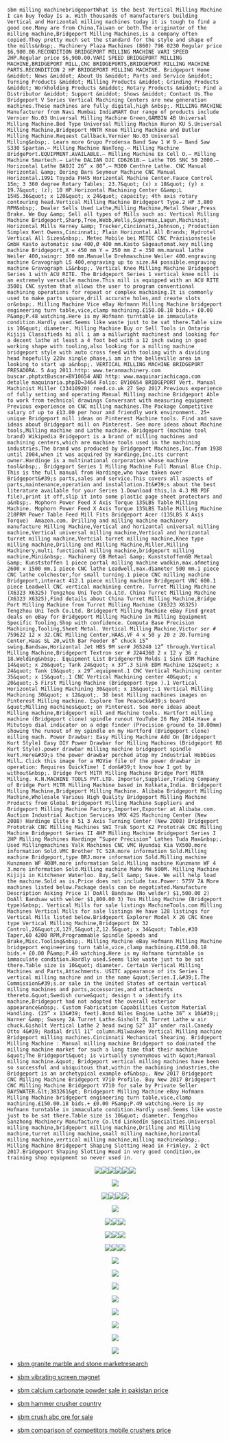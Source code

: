 
```
sbm milling machinebridgeportWhat is the best Vertical Milling Machine I can buy Today Is a. With thousands of manufacturers building Vertical and Horizontal milling machines today it is tough to find a good one.Many are from China,Taiwan or both.The originator of the milling machine,Bridgeport Milling Machines,is a company often copied.They pretty much set the standard for the style and shape of the mills&nbsp;. Machinery Plaza Machines (860) 796 0230 Regular price $6,900.00.RECONDITION BRIDGEPORT MILLING MACHINE VARI SPEED 2HP.Regular price $6,900.00.VARI SPEED BRIDGEPORT MILLING MACHINE,BRIDGEPORT MILL,CNC BRIDGEPORTS,BRIDGEPORT MILLING MACHINE PARTS.RECONDITION 2 HP BRIDGEPORT MILLING MACHINE. Bridgeport Home &middot; News &middot; About Us &middot; Parts and Service &middot; Turning Products &middot; Milling Products &middot; Grinding Products &middot; Workholding Products &middot; Rotary Products &middot; Find a Distributor &middot; Support &middot; Shows &middot; Contact Us.The Bridgeport V Series Vertical Machining Centers are new generation machines.These machines are fully digital,high &nbsp;. MILLING MACHINE Manufacturer from Navi Mumbai IndiaMART Our range of products include Vernier No.03 Universal Milling Machine Green,GAMBIN 4B Universal Milling Machine.Bed Type Universal Milling Machin Huron KU 5.Universal Milling Machine,Bridgeport MNTR Knee Milling Machine and Butler Milling Machine.Request Callback.Vernier No.03 Universal Milling&nbsp;. Learn more Grupo Prodensa Band Saw 1 W 9.— Band Saw S330 Spartan.— Milling Machine NanTong.— Milling Machine BridgePort.EQUIPMENT.AVAILABLE.— Milling Machine Ex Cell O.— Milling Machine Smartech.— Lathe DALIAN DJC CD6261B.— Lathe TOS SNC 50 2000.— Horizontal Lathe BAOJI 26” x 80”.— M300 Centhre Lathe. CNC Manual Horizontal &amp; Boring Bars Seymour Machine CNC Manual Horizontal.1991 Toyoda FH45 Horizontal Machine Center.Fauce Control 15m; 3 360 degree Rotary Tables; 23.7&quot; (x) x 18&quot; (y) x 19.7&quot; (z); 10 HP.Horizontal Machining Center G&amp;L 15HS.36&quot; x 120&quot; x 24&quot; capacity; 4th axis rotary contouring head.Vertical Milling Machine Bridgeport Type.2 HP 3,800 RPM&nbsp;. Dealer Sells Used Lathe,Milling Machine,Metal Shear,Press Brake. We Buy &amp; Sell all types of Mills such as: Vertical Milling Machine Bridgeport,Sharp,Tree,Webb,Wells,Supermax,Lagun,Machinist; Horizontal Mills Kerney &amp; Trecker,Cincinnati,Johnson,; Production Simplex Kent Owens,Cincinnati; Plain Horizontal All Brands; Hydrotel Vertical All Sizes&nbsp;. Metec Mobile bei METEC CNC Präzisionsteile GmbH Kasto automatic saw 400,Ø 400 mm.Kasto Sägeautomat.key milling machine Bridgeport,X = 450 mm Y = 250 mm Z = 350 mm.manual lathe Weiler 400,swingr: 300 mm.Manuelle Drehmaschine Weiler 400.engraving machine Gravograph LS 400,engraving up to size.A4 possible.engraving machine Gravograph LS&nbsp;. Vertical Knee Milling Machine Bridgeport Series 1 with ACU RITE. The Bridgeport Series 1 vertical knee mill is an extremely versatile machine.This mill is equipped with an ACU RITE 3500i CNC system that allows the user to program conventional machining operations for repeat or complex machining.It is commonly used to make parts square,drill accurate holes,and create slots or&nbsp;. Milling Machine Vice eBay Hofmann Milling Machine bridgeport engineering turn table,vice,clamp machining.£150.00.18 bids.+ £0.00 P&amp;P.48 watching.Here is my Hofmann turntable in immaculate condition.Hardly used.Seems like waste just to be sat there.Table size is 10&quot; diameter. Milling Machine Buy or Sell Tools in Ontario Kijiji Classifieds hi all i am a millwright machinest and looking for a decent lathe at least a 4 foot bed with a 12 inch swing in good working shape with tooling,also looking for a milling machine bridgeport style with auto cross feed with tooling with a dividing head hopefully 220v single phase,i am in the belleville area im looking to start up a&nbsp;. VERTICAL MILLING MACHINE BRIDGEPORT FRESADORA. 5 Aug 2011.http: www.teranmachinery.com buscar.phptxtBuscar=BV10654 AND http: www.maquinariachicago.com detalle maquinaria.phpID=3464 Folio: BV10654 BRIDGEPORT Vert. Manual Machinist Miller (33410920) reed.co.uk 27 Sep 2017.Previous experience of fully setting and operating Manual Milling machine Bridgeport Able to work from technical drawings Conversant with measuring equipment Previous experience on CNC milling machines.The Package Competitive salary of up to £13.00 per hour and friendly work environment. 25+ unique Bridgeport mill ideas on Pinterest Machine tools. Find and save ideas about Bridgeport mill on Pinterest. See more ideas about Machine tools,Milling machine and Lathe machine. Bridgeport (machine tool brand) Wikipedia Bridgeport is a brand of milling machines and machining centers,which are machine tools used in the machining industries.The brand was produced by Bridgeport Machines,Inc.from 1938 until 2004,when it was acquired by Hardinge,Inc.its current owner.Hardinge is a multinational corporation whose machine tool&nbsp;. Bridgeport Series 1 Milling Machine Full Manual Blue Chip. This is the full manual from Hardinge,who have taken over Bridgeport&#39;s parts,sales and service.This covers all aspects of parts,maintenance,operation and installation.It&#39;s about the best literature available for your Series 1.Download this,(a 4.3 MB PDF file),print it off,slip it into some plastic page sheet protectors and a&nbsp;. Mophorn Power Feed X Axis Torque 135LBS Table Milling Machine. Mophorn Power Feed X Axis Torque 135LBS Table Milling Machine 210PRM Power Table Feed Mill Fits Bridgeport Acer (135LBS X Axis Torque)  Amazon.com. Drilling and milling machine machinery manufacture Milling Machine,Vertical and horizontal universal milling machine,Vertical universal milling machine,Vertical and horizontal turret milling machine,Vertcial turret milling machine,Knee type milling machine,Drilling and Milling Machine,Miller,Milling Machinery,multi functional milling machine,bridgeport milling machine,Mini&nbsp;. Machinery GB Metaal &amp; KunststoffenGB Metaal &amp; Kunststoffen 1 piece portal milling machine wadkin,max.afmeting 2600 x 1500 mm.1 piece CNC lathe Leadwell,max.diameter 500 mm.1 piece CNC lathe colchester,for small turning.1 piece CNC milling machine Bridgeport,interact 412.1 piece milling machine Bridgeport VNC 600.1 piece Leadwell CNC vertical machining centre. Turret Milling Machine (X6323 X6325) Tengzhou Uni Tech Co.Ltd. China Turret Milling Machine (X6323 X6325),Find details about China Turret Milling Machine,Bridge Port Milling Machine from Turret Milling Machine (X6323 X6325) Tengzhou Uni Tech Co.Ltd. Bridgeport Milling Machine eBay Find great deals on eBay for Bridgeport Milling Machine in Milling Equipment Specific Tooling.Shop with confidence. Computa Base Precision Machining,Tooling,Sheet Metal. Vertical Milling Machine,Victor ser # 759622 12 x 32.CNC Milling Center,HAAS,VF 4 x 50 y 20 z 20.Turning Center,Haas SL 20,with Bar Feeder 8” chuck 15” swing.Bandsaw,Horizontal Jet HBS 9M ser# J65240 12” through.Vertical Milling Machine,Bridgeport Textron ser # J244360 2 x 12 y 36 z 18.Welding&nbsp;. Equipment List Bridgenorth Molds 1 Sink EDM Machine 14&quot; x 26&quot; Tank 24&quot; x 37“.3 Sink EDM Machine 12&quot; x 24&quot; Tank 19&quot; x 29”.equipment.1 CNC Vertical Machining center 35&quot; x 15&quot;.1 CNC Vertical Machining center 40&quot; x 20&quot;.5 First Milling Machine (Bridgeport type ).1 Vertical Horizontal Milling Machining 30&quot; x 15&quot;.1 Vertical Milling Machining 30&quot; x 12&quot;. 38 best Milling machines images on Pinterest Milling machine. Explore Tom Peacock&#39;s board &quot;Milling machines&quot; on Pinterest. See more ideas about Milling machine,Bridgeport mill and Machine tools. Hartfort milling machine (Bridgeport clone) spindle runout YouTube 26 May 2014.Have a Mitutoyo dial indicator on a edge finder (Precision ground to 10.00mm) showing the runout of my spindle on my Hartford (Bridgeport clone) milling mach. Power Drawbar: Easy Milling Machine Add On [Bridgeport Kurt Style] Easy DIY Power Drawbar for Milling Machines (Bridgeport R8 Kurt Style).power drawbar milling machine bridgeport spindle kurt.Here&#39;s the power drawbar perched atop my Industrial Hobbies Mill… Click this image for a MOVie file of the power drawbar in operation: Requires QuickTime! I don&#39;t know how I got by without&nbsp;. Bridge Port M1TR Milling Machine Bridge Port M1TR Milling. K.N.MACHINE TOOLS PVT.LTD. Importer,Supplier,Trading Company of Bridge Port M1TR Milling Machine based in Kolkata,India. Bridgeport Milling Machine,Bridgeport Milling Machine. Alibaba Bridgeport Milling Machine,Wholesale Various High Quality Bridgeport Milling Machine Products from Global Bridgeport Milling Machine Suppliers and Bridgeport Milling Machine Factory,Importer,Exporter at Alibaba.com. Auction Industrial Auction Services VMX 42S Machining Center (New 2008) Hardinge Elite 8 51 3 Axis Turning Center (New 2008) Bridgeport Prototrak CNC Milling Machines SWI Trak Sport K2 Prototrak CNC Milling Machine Bridgeport Series II 4HP Milling Machine Bridgeport Series I 2HP Milling Machines Hardinge “Super Precision” Lathes Tuda Max&nbsp;. Used Millingmachines Valk Machines CNC VMC Hyundai Kia VX500.more information Sold.VMC Brother TC S2A.more information Sold.Milling machine Bridgeport,type BRJ.more information Sold.Milling machine Kunzmann WF 400M.more information Sold.Milling machine Kunzmann WF 4 3.more information Sold.Milling machine Maho MH 500M. Milling Machine Kijiji in Kitchener Waterloo. Buy,Sell &amp; Save. We will help load the machine.Sold as is.Price does not include tax.Power: 575V 7A More machines listed below.Package deals can be negotiated.Manufacture Description Asking Price 1) DoAll Bandsaw (No welder) $1,500.00 2) DoAll Bandsaw with welder $1,800.00 3) Tos Milling Machine (Bridgeport type)&nbsp;. Vertical Mills for sale listings MachineTools.com Milling Machines Vertical Mills for sale listings We have 128 listings for Vertical Mills listed below.Bridgeport Explorer Model X 26 CNC Knee type Vertical Milling Machine,Bridgeport DX 32 Control,26&quot;X,12Y,5&quot;Z,12.5&quot; x 34&quot; Table,#30 Taper,60 4200 RPM,Programmable Spindle Speeds and Brake,Misc.Tooling&nbsp;. Milling Machine eBay Hofmann Milling Machine bridgeport engineering turn table,vice,clamp machining.£150.00.18 bids.+ £0.00 P&amp;P.49 watching.Here is my Hofmann turntable in immaculate condition.Hardly used.Seems like waste just to be sat there.Table size is 10&quot; diameter. Certain Vertical Milling Machines and Parts,Attachments. USITC appearance of its Series I vertical milling machine and in the name &quot;Series.I,&#39;I.The Commission&#39;s.or sale in the United States of certain vertical milling machines and parts,accessories,and attachments thereto.&quot;Swedish curwe&quot; design t o identify its machine,Bridgeport had not adopted the overall exterior appearance&nbsp;. Custom Fabrication Capabilities Custom Material Handling. (25” x 13&#39; feet).Bond Niles Engine Lathe 36” x 10&#39;; Warner &amp; Swasey 2A Turret Lathe.Gisholt 2L Turret Lathe w air chuck.Gisholt Vertical Lathe 2 head swing 52” 33” under rail.Canedy Otto 4&#39; Radial drill 11” column.Milwaukee Vertical Milling machine Bridgeport milling machines.Cincinnati Mechanical Shearing. Bridgeport Milling Machine : Manual milling machine Bridgeport so dominated the milling machine market for such a long time that their machine &quot;The Bridgeport&quot; is virtually synonymous with &quot;Manual milling machine.&quot; Bridgeport vertical milling machines have been so successful and ubiquitous that,within the machining industries,the Bridgeport is an archetypical example of&nbsp;. New 2017 Bridgeport CNC Milling Machine Bridgeport V710 Profile. Buy New 2017 Bridgeport CNC Milling Machine Bridgeport V710 for sale by Private Seller BAYSWATER.&lt;383261&gt; Bridgeport Milling Machine eBay Hofmann Milling Machine bridgeport engineering turn table,vice,clamp machining.£150.00.18 bids.+ £0.00 P&amp;P.49 watching.Here is my Hofmann turntable in immaculate condition.Hardly used.Seems like waste just to be sat there.Table size is 10&quot; diameter. Tengzhou Sanzhong Machinery Manufacture Co.ltd LinkedIn Specialties.Universal milling machine,bridgeport milling machine,Drilling and Milling machine,turret milling machine,small milling machine,horizontal milling machine,vertical milling machine,milling machine&nbsp;. Milling Machine Bridgeport Shaping Slotting Head in Frimley. 2 Oct 2017.Bridgeport Shaping Slotting Head in very good condition,ex training shop equipment so never used in. 
```

<div align="center">
  
<a rel="nofollow" href="https://m.shibang-china.com?f=github&k=sbm+milling+machinebridgeport"><img src="https://static.shibang-china.com/en/l.png"></a><img src="https://static.shibang-china.com/en/hw.png"><a rel="nofollow" href="https://m.shibang-china.com/product/?f=github&k=sbm+milling+machinebridgeport"><img src="https://static.shibang-china.com/en/p.png"></a><a rel="nofollow" href="https://m.shibang-china.com/cases/?f=github&k=sbm+milling+machinebridgeport"><img src="https://static.shibang-china.com/en/c.png"></a><a rel="nofollow" href="https://m.shibang-china.com/news/?f=github&k=sbm+milling+machinebridgeport"><img src="https://static.shibang-china.com/en/n.png"></a><a rel="nofollow" href="https://m.shibang-china.com?f=github&k=sbm+milling+machinebridgeport"><img src="https://static.shibang-china.com/en/m.png"></a>

<a rel="nofollow" href="https://m.shibang-china.com/product/?f=github&k=sbm+milling+machinebridgeport"><img src="https://static.shibang-china.com/en/b.jpg"></a>
  
<a rel="nofollow" href="https://m.shibang-china.com/solution-aggregate.html?f=github&k=sbm+milling+machinebridgeport"><img src="https://static.shibang-china.com/en/a.jpg"></a><a rel="nofollow" href="https://m.shibang-china.com/solution-mine.html?f=github&k=sbm+milling+machinebridgeport"><img src="https://static.shibang-china.com/en/m.jpg"></a><a rel="nofollow" href="https://m.shibang-china.com/solution-mill.html?f=github&k=sbm+milling+machinebridgeport"><img src="https://static.shibang-china.com/en/g.jpg"></a><a rel="nofollow" href="https://m.shibang-china.com/solution-epc.html?f=github&k=sbm+milling+machinebridgeport"><img src="https://static.shibang-china.com/en/e.jpg"></a>

<a rel="nofollow" href="https://m.shibang-china.com/product/?f=github&k=sbm+milling+machinebridgeport"><img src="https://static.shibang-china.com/en/a-p.png"></a>

<a rel="nofollow" href="https://m.shibang-china.com/product/crusher/c6x.html?f=github&k=sbm+milling+machinebridgeport"><img src="https://static.shibang-china.com/en/j.jpg"></a><a rel="nofollow" href="https://m.shibang-china.com/product/crusher/ci5x.html?f=github&k=sbm+milling+machinebridgeport"><img src="https://static.shibang-china.com/en/i.jpg"></a><a rel="nofollow" href="https://m.shibang-china.com/product/crusher/hst.html?f=github&k=sbm+milling+machinebridgeport"><img src="https://static.shibang-china.com/en/c.jpg"></a>

<a rel="nofollow" href="https://m.shibang-china.com/product/mill/mtw.html?f=github&k=sbm+milling+machinebridgeport"><img src="https://static.shibang-china.com/en/mtw.jpg"></a><a rel="nofollow" href="https://m.shibang-china.com/product/mill/scm.html?f=github&k=sbm+milling+machinebridgeport"><img src="https://static.shibang-china.com/en/scm.jpg"></a><a rel="nofollow" href="https://m.shibang-china.com/product/mill/lm.html?f=github&k=sbm+milling+machinebridgeport"><img src="https://static.shibang-china.com/en/lm.jpg"></a>

<a rel="nofollow" href="https://m.shibang-china.com/product/sand/vsi6x.html?f=github&k=sbm+milling+machinebridgeport"><img src="https://static.shibang-china.com/en/6x.jpg"></a><a rel="nofollow" href="https://m.shibang-china.com/product/sand/vu.html?f=github&k=sbm+milling+machinebridgeport"><img src="https://static.shibang-china.com/en/vu.jpg"></a><a rel="nofollow" href="https://m.shibang-china.com/product/mobile/klun.html?f=github&k=sbm+milling+machinebridgeport"><img src="https://static.shibang-china.com/en/k.jpg"></a>

<a rel="nofollow" href="https://m.shibang-china.com/cases/?f=github&k=sbm+milling+machinebridgeport"><img src="https://static.shibang-china.com/en/case.png"></a>

<a rel="nofollow" href="https://m.shibang-china.com/cases/aggregate/202.html?f=github&k=sbm+milling+machinebridgeport"><img src="https://static.shibang-china.com/en/c-1.jpg"></a>

<a rel="nofollow" href="https://m.shibang-china.com/cases/aggregate/203.html?f=github&k=sbm+milling+machinebridgeport"><img src="https://static.shibang-china.com/en/c-2.jpg"></a>

<a rel="nofollow" href="https://m.shibang-china.com/cases/mill/123.html?f=github&k=sbm+milling+machinebridgeport"><img src="https://static.shibang-china.com/en/c-3.jpg"></a>

<a rel="nofollow" href="https://m.shibang-china.com/contact_us.html?f=github&k=sbm+milling+machinebridgeport"><img src="https://static.shibang-china.com/en/contact.png"></a>

<a rel="nofollow" href="https://swt.shibang-china.com/?f=github&k=sbm+milling+machinebridgeport"><img src="https://static.shibang-china.com/en/chat.png"></a>

<a rel="nofollow" href="https://whatsapp.shibangsoft.com/WhatsApp.php?f=github&k=sbm+milling+machinebridgeport"><img src="https://static.shibang-china.com/en/whatsapp.png"></a>

<a rel="nofollow" href="https://m.shibang-china.com/?f=github&k=sbm+milling+machinebridgeport"><img src="https://static.shibang-china.com/en/website.png"></a>

</div>


* [sbm granite marble and stone marketresearch](sbm%20granite%20marble%20and%20stone%20marketresearch.md)

* [sbm vibrating screen magnet](sbm%20vibrating%20screen%20magnet.md)

* [sbm calcium carbonate powder sale in pakistan price](sbm%20calcium%20carbonate%20powder%20sale%20in%20pakistan%20price.md)

* [sbm hammer crusher country](sbm%20hammer%20crusher%20country.md)

* [sbm crush abc ore for sale](sbm%20crush%20abc%20ore%20for%20sale.md)

* [sbm comparison of competitors mobile crushers price](sbm%20comparison%20of%20competitors%20mobile%20crushers%20price.md)